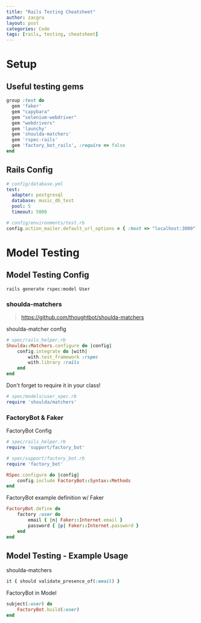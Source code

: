 ```yaml
---
title: "Rails Testing Cheatsheet"
author: zacgra
layout: post
categories: Code
tags: [rails, testing, cheatsheet]
---
```


# Setup

## Useful testing gems

```rb
group :test do
  gem 'faker'
  gem "capybara"
  gem "selenium-webdriver"
  gem "webdrivers"
  gem 'launchy'
  gem 'shoulda-matchers'
  gem 'rspec-rails'
  gem 'factory_bot_rails', :require => false
end
```

## Rails Config

```yml
# config/database.yml
test:
  adapter: postgresql
  database: music_db_test
  pool: 5
  timeout: 5000
```

```rb
# config/environments/test.rb
config.action_mailer.default_url_options = { :host => "localhost:3000" }
```

# Model Testing

## Model Testing Config

```console
rails generate rspec:model User
```

### shoulda-matchers

> https://github.com/thoughtbot/shoulda-matchers

shoulda-matcher config

```rb
# spec/rails_helper.rb
Shoulda::Matchers.configure do |config|
    config.integrate do |with|
        with.test_framework :rspec
        with.library :rails
    end
end
```

Don't forget to require it in your class!

```rb
# spec/models/user_spec.rb
require 'shoulda/matchers'
```

### FactoryBot & Faker

FactoryBot Config

```rb
# spec/rails_helper.rb
require 'support/factory_bot'
```

```rb
# spec/support/factory_bot.rb
require 'factory_bot'

RSpec.configure do |config|
    config.include FactoryBot::Syntax::Methods
end
```

FactoryBot example definition w/ Faker

```rb
FactoryBot.define do
    factory :user do
        email { |n| Faker::Internet.email }
        password { |p| Faker::Internet.password }
    end
end
```

## Model Testing - Example Usage

shoulda-matchers

```rb
it { should validate_presence_of(:email) }
```

FactoryBot in Model

```rb
subject(:user) do
    FactoryBot.build(:user)
end
```
